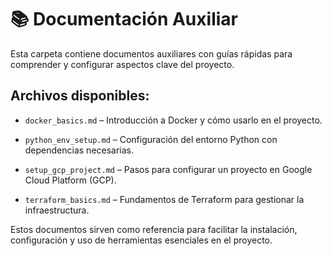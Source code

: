 # 📚 Documentación Auxiliar
Esta carpeta contiene documentos auxiliares con guías rápidas para comprender y configurar aspectos clave del proyecto.

## Archivos disponibles:
- `docker_basics.md` – Introducción a Docker y cómo usarlo en el proyecto.

- `python_env_setup.md` – Configuración del entorno Python con dependencias necesarias.

- `setup_gcp_project.md` – Pasos para configurar un proyecto en Google Cloud Platform (GCP).

- `terraform_basics.md` – Fundamentos de Terraform para gestionar la infraestructura.

Estos documentos sirven como referencia para facilitar la instalación, configuración y uso de herramientas esenciales en el proyecto.